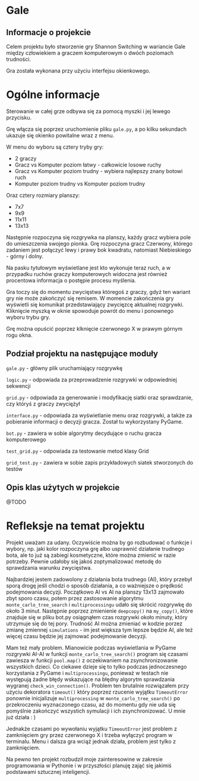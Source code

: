 # Gale

## Informacje o projekcie

Celem projektu było stworzenie gry Shannon Switching w wariancie Gale między człowiekiem a graczem komputerowym o dwóch poziomach trudności.

Gra została wykonana przy użyciu interfejsu okienkowego.

# Ogólne informacje

Sterowanie w całej grze odbywa się za pomocą myszki i jej lewego przycisku.

Grę włącza się poprzez uruchomienie pliku `gale.py`, a po kilku sekundach ukazuje się okienko powitalne wraz z menu.

W menu do wyboru są cztery tryby gry:
+ 2 graczy
+ Gracz vs Komputer poziom łatwy - całkowicie losowe ruchy
+ Gracz vs Komputer poziom trudny - wybiera najlepszy znany botowi ruch
+ Komputer poziom trudny vs Komputer poziom trudny

Oraz cztery rozmiary planszy:
+ 7x7
+ 9x9
+ 11x11
+ 13x13

Następnie rozpoczyna się rozgrywka na planszy, każdy gracz wybiera pole do umieszczenia swojego pionka. Grę rozpoczyna gracz Czerwony, którego zadaniem jest połączyć lewy i prawy bok kwadratu, natomiast Niebieskiego - górny i dolny.

Na pasku tytułowym wyświetlane jest kto wykonuje teraz ruch, a w przypadku ruchów graczy komputerowych widoczna jest również procentowa informacja o postępie procesu myślenia.

Gra toczy się do momentu zwycięstwa któregoś z graczy, gdyż ten wariant gry nie może zakończyć się remisem. W momencie zakończenia gry wyświetli się komunikat przedstawiający zwycięzcę aktualnej rozgrywki. Kliknięcie myszką w oknie spowoduje powrót do menu i ponownego wyboru trybu gry.

Grę można opuścić poprzez klknięcie czerwonego X w prawym górnym rogu okna.


## Podział projektu na następujące moduły

 `gale.py` - główny plik uruchamiający rozgrywkę

 `logic.py` - odpowiada za przeprowadzenie rozgrywki w odpowiedniej sekwencji

 `grid.py` - odpowiada za generowanie i modyfikację siatki oraz sprawdzanie, czy któryś z graczy zwyciężył

 `interface.py` - odpowiada za wyświetlanie menu oraz rozgrywki, a także za pobieranie informacji o decyzji gracza. Został tu wykorzystany PyGame.

 `bot.py` - zawiera w sobie algorytmy decydujące o ruchu gracza komputerowego

`test_grid.py` - odpowiada za testowanie metod klasy Grid

`grid_test.py` - zawiera w sobie zapis przykładowych siatek stworzonych do testów

## Opis klas użytych w projekcie

@TODO

# Refleksje na temat projektu

Projekt uważam za udany. Oczywiście można by go rozbudować o funkcje i wybory, np. jaki kolor rozpoczyna grę albo usprawnić działanie trudnego bota, ale to już są zabiegi kosmetyczne, które można zmienić w razie potrzeby. Pewnie udałoby się jakoś zoptymalizować metodę do sprawdzania warunku zwycięstwa.

Najbardziej jestem zadowolony z działania bota trudnego (AI), który przebył sporą drogę jeśli chodzi o sposób działania, a co ważniejsze o prędkość podejmowania decyzji. Początkowo AI vs AI na planszy 13x13 zajmowało zbyt sporo czasu, potem przez zastosowanie algorytmu `monte_carlo_tree_search` i `multiprocessingu` udało się skrócić rozgrywkę do około 3 minut. Następnie poprzez zmienienie `deepcopy()` na `my_copy()`, które znajduje się w pliku bot.py osiągnąłem czas rozgrywki około minuty, który utrzymuje się do tej pory. Trudność AI można zmieniać w kodzie porzez zmianę zmiennej `simulations` - im jest większa tym lepsze będzie AI, ale też więcej czasu będzie jej zajmować podejmowanie decyzji.

Mam też mały problem. Mianowicie podczas wyświetlania w PyGame rozgrywki AI-AI w funkcji `monte_carlo_tree_search()` program się czasami zawiesza w funkcji `pool.map()` z oczekiwaniem na zsynchronizowanie wszystkich dzieci. Co ciekawe dzieje się to tylko podczas jednoczesnego korzystania z PyGame i `multiprocessingu`, ponieważ w testach nie występują żadne błędy wskazujące na błędny algorytm sprawdzania wygranej `check_win_connection()`. Problem ten brutalnie rozwiązałem przy użyciu dekoratora `timeout()` który poprzez rzucenie wyjątku `TimeoutError` ponownie inicjalizuje `multiprocessing` w `monte_carlo_tree_search()` po przekroczeniu wyznaczonego czasu, aż do momentu gdy nie uda się pomyślnie zakończyć wszystich symulacji i ich zsynchronizować. U mnie już działa : )

Jednakże czasami po wywołaniu wyjątku `TimeoutError` jest problem z zamknięciem gry przez czerwonego X i trzeba wyłączyć program w terminalu. Menu i dalsza gra wciąż jednak działa, problem jest tylko z zamknięciem.

Na pewno ten projekt rozbudził moje zainteresowine w zakresie programowania w Pythonie i w przyszłości planuję zająć się jakimiś podstawami sztucznej inteligencji.